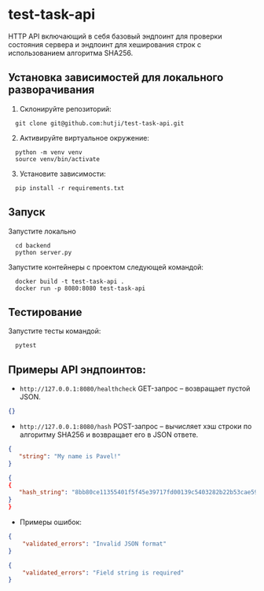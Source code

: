 # test-task-api
HTTP API включающий в себя базовый эндпоинт для проверки состояния сервера и эндпоинт для хеширования строк с использованием алгоритма SHA256.

## Установка зависимостей для локального разворачивания<a id="installation"></a>

1. Склонируйте репозиторий:

  ```
    git clone git@github.com:hutji/test-task-api.git
  ```
2. Активируйте виртуальное окружение:
  ```
    python -m venv venv
    source venv/bin/activate
  ```
3. Установите зависимости:
  ```
    pip install -r requirements.txt
  ```

## Запуск <a id="start"></a>

Запустите локально
  ```
    cd backend
    python server.py
  ```


Запустите контейнеры с проектом следующей командой:
  ```
    docker build -t test-task-api .
    docker run -p 8080:8080 test-task-api
  ```

##  Тестирование <a id="tests"></a>

Запустите тесты командой:
  ```
    pytest
  ```

## Примеры API эндпоинтов:
* ```http://127.0.0.1:8080/healthcheck```  GET-запрос – возвращает пустой JSON.
 ``` json
{}
```

* ```http://127.0.0.1:8080/hash```  POST-запрос – вычисляет хэш строки по алгоритму SHA256 и возвращает его в JSON ответе.
 ``` json
{
    "string": "My name is Pavel!"
}
```
 ``` json
{
{
    "hash_string": "8bb80ce11355401f5f45e39717fd00139c5403282b22b53cae595517ff42fd82"
}
}
```

* Примеры ошибок:
``` json
{
    "validated_errors": "Invalid JSON format"
}
```

```json
{
    "validated_errors": "Field string is required"
}
```
